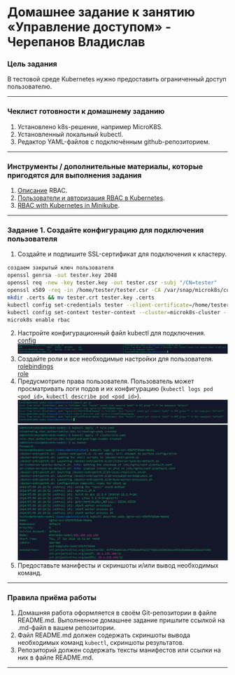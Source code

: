 # Домашнее задание к занятию «Управление доступом»  - Черепанов Владислав

### Цель задания

В тестовой среде Kubernetes нужно предоставить ограниченный доступ пользователю.

------

### Чеклист готовности к домашнему заданию

1. Установлено k8s-решение, например MicroK8S.
2. Установленный локальный kubectl.
3. Редактор YAML-файлов с подключённым github-репозиторием.

------

### Инструменты / дополнительные материалы, которые пригодятся для выполнения задания

1. [Описание](https://kubernetes.io/docs/reference/access-authn-authz/rbac/) RBAC.
2. [Пользователи и авторизация RBAC в Kubernetes](https://habr.com/ru/company/flant/blog/470503/).
3. [RBAC with Kubernetes in Minikube](https://medium.com/@HoussemDellai/rbac-with-kubernetes-in-minikube-4deed658ea7b).

------

### Задание 1. Создайте конфигурацию для подключения пользователя

1. Создайте и подпишите SSL-сертификат для подключения к кластеру.  
```bash
создаем закрытый ключ пользователя
openssl genrsa -out tester.key 2048
openssl req -new -key tester.key -out tester.csr -subj "/CN=tester"
openssl x509 -req -in /home/tester/tester.csr -CA /var/snap/microk8s/current/certs/ca.crt -CAkey /var/snap/microk8s/current/certs/ca.key -CAcreateserial -out /home/tester/tester.crt -days 500
mkdir .certs && mv tester.crt tester.key .certs
kubectl config set-credentials tester --client-certificate=/home/tester/.certs/tester.crt --client-key=/home/tester/.certs/tester.crt
kubectl config set-context tester-context --cluster=microk8s-cluster --user=tester  
microk8s enable rbac
```
2. Настройте конфигурационный файл kubectl для подключения.  
[config](https://github.com/plusvaldis/kuber-homeworks/blob/main/2.4/object/config "config")  
![access](https://github.com/plusvaldis/kuber-homeworks/blob/main/2.4/img/access.png)  
3. Создайте роли и все необходимые настройки для пользователя.  
[rolebindings](https://github.com/plusvaldis/kuber-homeworks/blob/main/2.4/object/rolebind.yaml "rolebindings")  
[role](https://github.com/plusvaldis/kuber-homeworks/blob/main/2.4/object/role.yaml "role")  
4. Предусмотрите права пользователя. Пользователь может просматривать логи подов и их конфигурацию (`kubectl logs pod <pod_id>`, `kubectl describe pod <pod_id>`).  
![access](https://github.com/plusvaldis/kuber-homeworks/blob/main/2.4/img/not_permitions.png)  
![access](https://github.com/plusvaldis/kuber-homeworks/blob/main/2.4/img/role.png) 
5. Предоставьте манифесты и скриншоты и/или вывод необходимых команд.

------

### Правила приёма работы

1. Домашняя работа оформляется в своём Git-репозитории в файле README.md. Выполненное домашнее задание пришлите ссылкой на .md-файл в вашем репозитории.
2. Файл README.md должен содержать скриншоты вывода необходимых команд `kubectl`, скриншоты результатов.
3. Репозиторий должен содержать тексты манифестов или ссылки на них в файле README.md.

------

